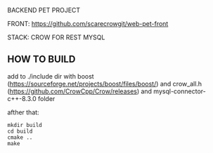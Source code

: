 BACKEND PET PROJECT

FRONT: https://github.com/scarecrowgit/web-pet-front

STACK:
    CROW FOR REST
    MYSQL

<h2>HOW TO BUILD</h2>

add to ./include dir with boost (https://sourceforge.net/projects/boost/files/boost/) and crow_all.h (https://github.com/CrowCpp/Crow/releases) and mysql-connector-c++-8.3.0 folder

afther that:
```
mkdir build
cd build
cmake ..
make
```